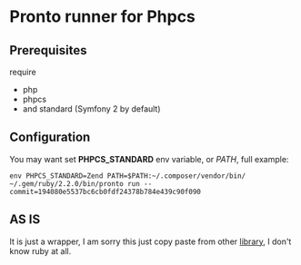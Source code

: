 # Pronto runner for Phpcs
## Prerequisites
require 
 - php
 - phpcs
 - and standard (Symfony 2 by default)

## Configuration
 You may want set **PHPCS_STANDARD** env variable, or *PATH*, full example:
```
env PHPCS_STANDARD=Zend PATH=$PATH:~/.composer/vendor/bin/ ~/.gem/ruby/2.2.0/bin/pronto run --commit=194080e5537bc6cb0fdf24378b784e439c90f090
```
## AS IS
It is just a wrapper, I am sorry this just copy paste from other [library](https://github.com/mmozuras/pronto-eslint),
I don't know ruby at all.
